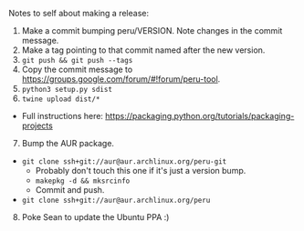 Notes to self about making a release:

1. Make a commit bumping peru/VERSION. Note changes in the commit message.
2. Make a tag pointing to that commit named after the new version.
3. `git push && git push --tags`
4. Copy the commit message to https://groups.google.com/forum/#!forum/peru-tool.
5. `python3 setup.py sdist`
6. `twine upload dist/*`
  - Full instructions here: https://packaging.python.org/tutorials/packaging-projects
7. Bump the AUR package.
  - `git clone ssh+git://aur@aur.archlinux.org/peru-git`
    - Probably don't touch this one if it's just a version bump.
    - `makepkg -d && mksrcinfo`
    - Commit and push.
  - `git clone ssh+git://aur@aur.archlinux.org/peru`
8. Poke Sean to update the Ubuntu PPA :)
